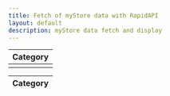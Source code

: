 ```yaml
---
title: Fetch of myStore data with RapidAPI
layout: default
description: myStore data fetch and display
---
```


<!-- HTML table fragment for page -->
<table>
  <thead>
  <tr>
    <th>Category</th>
  </tr>
  </thead>
  <tbody>
    <td id="category"></td>
  </tbody>
</table>

<table>
  <thead>
  <tr>
    <th>Category</th>
  </tr>
  </thead>
  <tbody id="result">
    <!-- generated rows -->
  </tbody>
</table>

<!-- Script is layed out in a sequence (no function) and will execute when page is loaded -->
<script>
  // prepare HTML result container for new output
  const resultContainer = document.getElementById("result");

  // prepare fetch options
  const url = "http://localhost:8080/api/store/categories";
  const staticCategory = {"categories":[{"category":""},{"category":"supplements"},{"category":"Stationery"},{"category":"Office Supplies"},{"category":"Test"},{"category":"Accessories"},{"category":"Bike"},{"category":"nill"},{"category":null},{"category":"Wallet"},{"category":"Watches"},{"category":"Travel Gear"},{"category":"Software"},{"category":"Clothing"},{"category":"asa"},{"category":"books"},{"category":"dsas"},{"category":"zx"},{"category":"25"},{"category":"appliance"},{"category":"velit elit in"},{"category":"Furniture"},{"category":"kategoria"},{"category":"  meble"},{"category":"hth"},{"category":"string"},{"category":"laptop"},{"category":"Technology"},{"category":"Baby"},{"category":"Movies"},{"category":"Automotive"},{"category":"Computers"},{"category":"Music"},{"category":"Sports"},{"category":"Beauty"},{"category":"Health"},{"category":"Electronics"},{"category":"Industrial"},{"category":"Home"},{"category":"Shoes"},{"category":"Grocery"},{"category":"Kids"},{"category":"Garden"},{"category":"Toys"},{"category":"Tools"},{"category":"Games"},{"category":"Jewelery"},{"category":"computer"},{"category":"Outdoors"},{"category":"Appliances"},{"category":"Calsado"},{"category":"Deportiva"},{"category":"Moviles"},{"category":"computers."},{"category":"Asado"},{"category":"Movil"},{"category":"computeir"},{"category":" "},{"category":" cocinca"},{"category":"shirt"},{"category":"Snacks"},{"category":"Computers    "},{"category":"Smart TV"},{"category":"Bebidas"},{"category":"Creator Expert"},{"category":"argentina"},{"category":"China"},{"category":"Gaming"},{"category":"PC"},{"category":"Tecnologie"},{"category":"{{category}}"},{"category":"string1"},{"category":"COMPUTERS PRUEBA"},{"category":"SEDAN2"},{"category":"Electronicos"},{"category":"SEDAN"},{"category":"PRUEBA3"},{"category":"tecnology"},{"category":"Accesorio"},{"category":"computappliancesers"},{"category":"cumputer"},{"category":"accesorios"},{"category":"electro"},{"category":"adsadadsad"},{"category":"Limpieza"},{"category":"Celulares"},{"category":"Juguetes"},{"category":"calzado"},{"category":"sombrero"},{"category":"Laptot"},{"category":"omputers"},{"category":"suplements"},{"category":"Accesories"},{"category":"X"},{"category":"leche"},{"category":"Electrodomesticos"},{"category":"accesoros"},{"category":"teste"},{"category":"Viveres"},{"category":"videogames"},{"category":"sport"},{"category":"iphone"},{"category":"tecnilogy"},{"category":"Computadora"},{"category":"Wiper blade"},{"category":"Pen"},{"category":"autos"},{"category":"Stationary items"},{"category":"Udemy"},{"category":"tv"},{"category":"Audio"},{"category":"harum"},{"category":"voluptatem"},{"category":"maiores"},{"category":"molestiae"},{"category":"fugiat"},{"category":"Electrodomestico"},{"category":"vitae"},{"category":"distinctio"},{"category":"Tecnología"},{"category":"Automatizacion"},{"category":"taom"},{"category":"Laptop dell intel i7 8gb ram"},{"category":"computadoras"},{"category":"TV de alta calidad"},{"category":"products"},{"category":"Categoria 1"},{"category":"CarnePre"},{"category":"perro"},{"category":"mi_category"},{"category":"Frituras"},{"category":"telefono"},{"category":"proteina"},{"category":"refresco"},{"category":"Juguete"},{"category":"papeleria"},{"category":"Alimentos"},{"category":"console"},{"category":"hombres"},{"category":"Verduras"},{"category":"karateDSL"},{"category":"dolore"},{"category":"Verduras_pichincha"},{"category":"cars"},{"category":"clothes"},{"category":"comida"},{"category":"hogar"},{"category":"Venta"},{"category":"Baja676"},{"category":"Abc"},{"category":" Accessories"},{"category":"<category>"},{"category":"insumo"},{"category":"zapatos"},{"category":"<categoria>"},{"category":"Categoria1"},{"category":"ROCA"},{"category":"Categoria 2"},{"category":"Tomates_pichincha"},{"category":"Pruebas"},{"category":"cocina"},{"category":"ropa"},{"category":"perrito"},{"category":"deportes"},{"category":"manifestaciones"},{"category":"tacones"},{"category":"Prueba"},{"category":"shirts"},{"category":"tecnlogia"},{"category":"insumo para el hogar"},{"category":"Apliances"},{"category":"ELectronica"},{"category":"phone"},{"category":"Sistemas"},{"category":"Electric guitar"},{"category":"a"},{"category":"RPOA"},{"category":"Applianes"},{"category":"Bike2"},{"category":"zapatillas"},{"category":"xxx"},{"category":"Person"},{"category":"Electro2"},{"category":" Juego"},{"category":"hombre"},{"category":"49 pulgadas"},{"category":"Telefono Movil"},{"category":"Telefono Movil 2T"},{"category":"Movil 2T"},{"category":"categoria"},{"category":"Sex"},{"category":"gff"},{"category":"Cel"},{"category":"action figures"},{"category":"Informatica"},{"category":"Casa"},{"category":"Vehicles"},{"category":"Televisores"},{"category":"comúters"},{"category":"ppa"},{"category":"consolas"},{"category":"COMPUTADOR"},{"category":"Televisor"},{"category":"Running"},{"category":"IT"},{"category":"automovil"},{"category":"Videojuegos"},{"category":"Consola"},{"category":"lindo"},{"category":"CellPhones"},{"category":"Streamer"},{"category":"lacteo"},{"category":"string123"},{"category":"cursos"},{"category":"pasta"},{"category":"Pie"},{"category":"Value Meal 1"},{"category":"Value Meal 2"},{"category":"Value Meal 3"},{"category":"Food"},{"category":"App"},{"category":"Smartphones"},{"category":"Ancient Technology"},{"category":"Appliences"},{"category":"Mobile Phone"},{"category":"c1"},{"category":"Dawa"},{"category":"sdfsfd"},{"category":"N/A"},{"category":"NA"},{"category":"AntiAge"},{"category":"ciencia"},{"category":"terror"},{"category":"cupidatat pariatur laborum occaecat"},{"category":"informatico"},{"category":"2"},{"category":"09"},{"category":"category_test"},{"category":"{{$randomDepartment}}"},{"category":"asd"},{"category":"Cmoputación"},{"category":"jabon"},{"category":"Ripley"},{"category":"Toyota"},{"category":"APPLE"},{"category":"card"},{"category":"Mobiles"},{"category":"abrigos"},{"category":"alimentos organicos"},{"category":"minim nisi commodo laborum"},{"category":"camaras"},{"category":"TShirt"},{"category":"adult"},{"category":"TEJIDO"},{"category":"Bazzar"},{"category":"video juegos"},{"category":"capunters"},{"category":"Colombia"},{"category":"Appilances"},{"category":"Armadura"},{"category":"Mouse"},{"category":"Arma blanca"},{"category":"TRANSPORTE"},{"category":"ARTESANIA"},{"category":"ROPAS"},{"category":"cosmos"},{"category":"tech"},{"category":"Celular"},{"category":"rico"},{"category":"hola"},{"category":"fotomoso"},{"category":"congas"},{"category":"reprehenderit consectetur nostrud in"},{"category":"spc"},{"category":"smart"},{"category":"fruta"},{"category":"notebook"},{"category":"succesfull"},{"category":"Tinta"},{"category":"Hardware"},{"category":"MONITOR"},{"category":"ullamco Excepteur aliqua"},{"category":"Interior"},{"category":"Animalitos"},{"category":"Animales"},{"category":"animal"},{"category":"comida rapida"},{"category":"postres helados"},{"category":"perritos"},{"category":"Smart Man"},{"category":"portatiles"},{"category":"chocolates"},{"category":"cookies"},{"category":"coputers"},{"category":"Category"},{"category":"laptos"},{"category":"Lenovo"}]}
   staticCategory.json().then(data => {
          console.log(data);
          console.log(data.category)

          // World Data
          document.getElementById("category").innerHTML = data.category;


          // Country data
          for (const row of data.category) {
            console.log(category);

            // tr for each row
            const tr = document.createElement("tr");
            // td for each column
            const category = document.createElement("td");
            
            // data is specific to the API
            category.innerHTML = row.category;
            
            tr.appendChild(category);

            // add HTML to container
            resultContainer.appendChild(tr);
          }
   }

  const options = {
    method: 'GET', // *GET, POST, PUT, DELETE, etc.
    mode: 'cors', // no-cors, *cors, same-origin
    cache: 'default', // *default, no-cache, reload, force-cache, only-if-cached
    credentials: 'omit', // include, *same-origin, omit
    headers: {
      'Content-Type': 'application/json'
      // 'Content-Type': 'application/x-www-form-urlencoded',
    },
  };

  // fetch the API
 /** fetch(url, options)
    // response is a RESTful "promise" on any successful fetch
    .then(response => {
      // check for response errors
      if (response.status !== 200) {
          const errorMsg = 'Database response error: ' + response.status;
          console.log(errorMsg);
          const tr = document.createElement("tr");
          const td = document.createElement("td");
          td.innerHTML = errorMsg;
          tr.appendChild(td);
          resultContainer.appendChild(tr);
          return;
      }
      // valid response will have json data
      response.json().then(data => {
          console.log(data);
          console.log(data.category)

          // World Data
          document.getElementById("category").innerHTML = data.category;


          // Country data
          for (const row of data.category) {
            console.log(category);

            // tr for each row
            const tr = document.createElement("tr");
            // td for each column
            const category = document.createElement("td");
            
            // data is specific to the API
            category.innerHTML = row.category;
            
            tr.appendChild(category);

            // add HTML to container
            resultContainer.appendChild(tr);
          }
      })
  })
  // catch fetch errors (ie ACCESS to server blocked)
  .catch(err => {
    console.error(err);
    const tr = document.createElement("tr");
    const td = document.createElement("td");
    td.innerHTML = err;
    tr.appendChild(td);
    resultContainer.appendChild(tr);
  });
</script>
